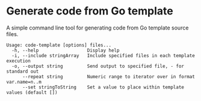 # Generate code from Go template

A simple command line tool for generating code from Go template source files.

```text
Usage: code-template [options] files...
  -h, --help                  Display help
  -i, --include stringArray   Include specified files in each template execution
  -o, --output string         Send output to specified file, - for standard out
      --repeat string         Numeric range to iterator over in format var.name=n..m
      --set stringToString    Set a value to place within template values (default [])
```

